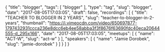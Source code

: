 {
  "title": "blogger",
  "tags": [
    "blogger"
  ],
  "type": "tag",
  "slug": "blogger",
  "date": "2017-08-05T17:03:05",
  "draft": false,
  "recordings": [
    {
      "title": "TEACHER TO BLOGGER IN 2 YEARS",
      "slug": "teacher-to-blogger-in-2-years",
      "thumbnail": "https://i.vimeocdn.com/video/650697877-1797432931ccca236e8dcc6eb4ee58abba3f3f8676f63690fdc40eca20644555-d_295x166",
      "date": "2017-08-05T17:03:05",
      "meetups": [
        {
          "name": "ACT-W",
          "slug": "act-w"
        }
      ],
      "speakers": [
        {
          "name": "Jamie Dorobek",
          "slug": "jamie-dorobek"
        }
      ]
    }
  ]
}